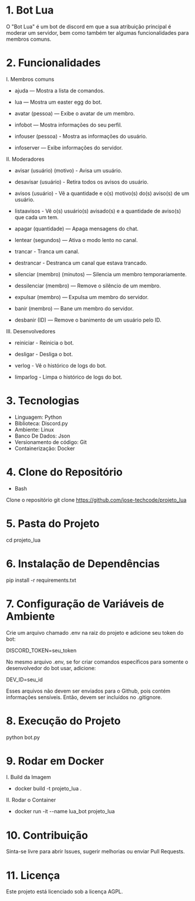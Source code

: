 # 1. Bot Lua

O "Bot Lua" é um bot de discord em que a sua atribuição principal é moderar um servidor, bem como também ter algumas funcionalidades para membros comuns.

# 2. Funcionalidades

I. Membros comuns

- ajuda — Mostra a lista de comandos.

- lua — Mostra um easter egg do bot.

- avatar (pessoa) — Exibe o avatar de um membro.

- infobot — Mostra informações do seu perfil.

- infouser (pessoa) - Mostra as informações do usuário.

- infoserver — Exibe informações do servidor.

II. Moderadores

- avisar (usuário) (motivo) - Avisa um usuário.

- desavisar (usuário) - Retira todos os avisos do usuário.

- avisos (usuário) - Vê a quantidade e o(s) motivo(s) do(s) aviso(s) de um usuário.

- listaavisos - Vê o(s) usuário(s) avisado(s) e a quantidade de aviso(s) que cada um tem.

- apagar (quantidade) — Apaga mensagens do chat.

- lentear (segundos) — Ativa o modo lento no canal.

- trancar - Tranca um canal.

- destrancar - Destranca um canal que estava trancado.

- silenciar (membro) (minutos) — Silencia um membro temporariamente.

- dessilenciar (membro) — Remove o silêncio de um membro.

- expulsar (membro) — Expulsa um membro do servidor.

- banir (membro) — Bane um membro do servidor.

- desbanir (ID) — Remove o banimento de um usuário pelo ID.

III. Desenvolvedores

- reiniciar - Reinicia o bot.

- desligar - Desliga o bot.

- verlog - Vê o histórico de logs do bot.

- limparlog - Limpa o histórico de logs do bot.

# 3. Tecnologias

- Linguagem: Python
- Biblioteca: Discord.py
- Ambiente: Linux
- Banco De Dados: Json
- Versionamento de código: Git
- Containerização: Docker

# 4. Clone do Repositório

- Bash

Clone o repositório
git clone https://github.com/jose-techcode/projeto_lua

# 5. Pasta do Projeto

cd projeto_lua

# 6. Instalação de Dependências

pip install -r requirements.txt

# 7. Configuração de Variáveis de Ambiente

Crie um arquivo chamado .env na raiz do projeto e adicione seu token do bot:

DISCORD_TOKEN=seu_token

No mesmo arquivo .env, se for criar comandos específicos para somente o desenvolvedor do bot usar, adicione:

DEV_ID=seu_id

Esses arquivos não devem ser enviados para o Github, pois contém informações sensíveis. Então, devem ser incluídos no .gitignore.

# 8. Execução do Projeto

python bot.py

# 9. Rodar em Docker

I. Build da Imagem
- docker build -t projeto_lua .

II. Rodar o Container
- docker run -it --name lua_bot projeto_lua

# 10. Contribuição

Sinta-se livre para abrir Issues, sugerir melhorias ou enviar Pull Requests.

# 11. Licença

Este projeto está licenciado sob a licença AGPL.
